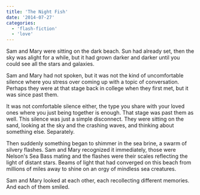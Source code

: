 ```yaml
---
title: 'The Night Fish'
date: '2014-07-27'
categories:
  - 'flash-fiction'
  - 'love'
---
```


Sam and Mary were sitting on the dark beach. Sun had already set, then the sky
was alight for a while, but it had grown darker and darker until you could see
all the stars and galaxies.

Sam and Mary had not spoken, but it was not the kind of uncomfortable silence
where you stress over coming up with a topic of conversation. Perhaps they were
at that stage back in college when they first met, but it was since past them.

It was not comfortable silence either, the type you share with your loved ones
where you just being together is enough. That stage was past them as well. This
silence was just a simple disconnect. They were sitting on the sand, looking at
the sky and the crashing waves, and thinking about something else. Separately.

Then suddenly something began to shimmer in the sea brine, a swarm of silvery
flashes. Sam and Mary recognized it immediately, those were Nelson's Sea Bass
mating and the flashes were their scales reflecting the light of distant stars.
Beams of light that had converged on this beach from millions of miles away to
shine on an orgy of mindless sea creatures.

Sam and Mary looked at each other, each recollecting different memories. And
each of them smiled.
